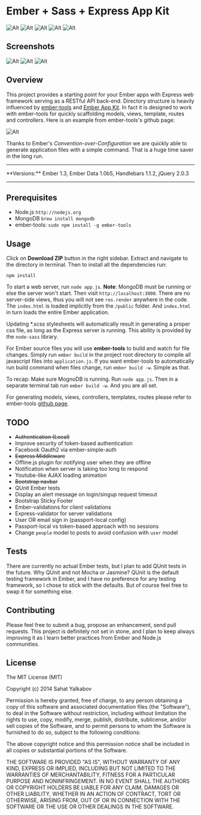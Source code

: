 Ember + Sass + Express App Kit
==============================

![Alt](https://lh6.googleusercontent.com/-A6yCTan8L18/UtHxPg9U1gI/AAAAAAAADzw/Ov1P-8oymx4/w500-h376-no/logo-235e394c.png)
![Alt](https://lh6.googleusercontent.com/-NteYFnZZGKI/UtHxPT7EqLI/AAAAAAAADzc/Wmyj-FmIp7E/w500-h148-no/MongoDB_Logo.png)
![Alt](https://lh6.googleusercontent.com/-_z1-DOIYRGo/UtHxPt_tfxI/AAAAAAAADzs/S9dNTRV6fnQ/w500-h250-no/nodejs_logo.png)
![Alt](https://lh4.googleusercontent.com/-tO81OpzrRLQ/UtHxPi-wUgI/AAAAAAAADzk/yOe91cZHLvU/w500-h190-no/emberjs.png)
![Alt](https://lh3.googleusercontent.com/-Psns_TAmzm8/UtYN7pVi5vI/AAAAAAAAD1s/6-NsXyupKNs/w500-h152-no/687474703a2f2f662e636c2e6c792f6974656d732f30563253316e304b3169337931633132326730342f53637265656e25323053686f74253230323031322d30342d31312532306174253230392e35392e3432253230414d2e706e67.png)

## Screenshots
![Alt](https://lh3.googleusercontent.com/-hulAr-HrmHI/UtzRvqli0AI/AAAAAAAAD3U/xlQAZnFiTR0/w1084-h828-no/Screenshot+2014-01-20+02.30.58.png)
![Alt](https://lh6.googleusercontent.com/-wwvL98Pjf-4/UtzRvaI2D4I/AAAAAAAAD3M/ljiEIf1i40A/w1084-h828-no/Screenshot+2014-01-20+02.31.49.png)
![Alt](https://lh3.googleusercontent.com/-G3vNxLcLoIk/UtzRwGTa_9I/AAAAAAAAD3k/e-8zx9axDS4/w1084-h828-no/Screenshot+2014-01-20+02.32.11.png)

## Overview
This project provides a starting point for your Ember apps with Express web framework serving as a RESTful API  back-end. Directory structure is heavily influenced by [ember-tools](https://github.com/rpflorence/ember-tools) and [Ember App Kit](https://github.com/stefanpenner/ember-app-kit). In fact it is designed to work with ember-tools for quickly scaffolding models, views, template, routes and controllers. Here is an example from ember-tools's github page:

![Alt](https://lh3.googleusercontent.com/-953Nn0wsC_E/UtICtjFhYII/AAAAAAAAD0M/4TzndfztrP4/w1200-h694-no/687474703a2f2f636c2e6c792f696d6167652f32473078333233753135306d2f656d6265722e676966-3.gif)

Thanks to Ember's *Convention-over-Configuration* we are quickly able to generate application files with a simple command. That is a huge time saver in the long run.


<hr />
**Versions:** Ember 1.3, Ember Data 1.0b5, Handlebars 1.1.2, jQuery 2.0.3
<hr />

## Prerequisites
- Node.js `http://nodejs.org`
- MongoDB `brew install mongodb`
- ember-tools: `sudo npm install -g ember-tools`

## Usage
Click on **Download ZIP** button in the right sidebar.
Extract and navigate to the directory in terminal. Then to install all the dependencies run:
```
npm install
```
To start a web server, run `node app.js`. **Note**: MongoDB must be running or else the server won't start. Then visit `http://localhost:3000`. There are no server-side views, thus you will not see `res.render` anywhere in the code. The `index.html` is loaded implicitly from the `/public` folder. And `index.html` in turn loads the entire Ember application.

Updating *.scss stylesheets will automatically result in generating a proper css file, as long as the Express server is running. This ability is provided by the `node-sass` library.

For Ember source files you will use **ember-tools** to build and watch for file changes. Simply run `ember build` in the project root directory to compile all javascript files into `application.js`. If you want ember-tools to automatically run build command when files change, run `ember build -w`. Simple as that.

To recap: Make sure MognoDB is running. Run `node app.js`. Then in a separate terminal tab run `ember build -w`. And you are all set.

For generating models, views, controllers, templates, routes please refer to ember-tools [github page](https://github.com/rpflorence/ember-tools).

## TODO
- ~~Authentication (Local)~~
- Improve security of token-based authentication
- Facebook Oauth2 via ember-simple-auth
- ~~Express Middleware~~
- Offline.js plugin for notifying user when they are offline
- Notification when server is taking too long to respond
- Youtube-like AJAX loading animation
- ~~Bootstrap navbar~~
- QUnit Ember tests
- Display an alert message on login/singup request timeout
- Bootstrap Sticky Footer
- Ember-validations for client validations
- Express-validator for server validations
- User OR email sign in (passport-local config)
- Passport-local vs token-based approach with no sessions
- Change `people` model to posts to avoid confusion with `user` model

## Tests
There are currently no actual Ember tests, but I plan to add QUnit tests in the future. Why QUnit and not Mocha or Jasmine? QUnit is the default testing framework in Ember, and I have no preference for any testing framework, so I chose to stick with the defaults. But of course feel free to swap it for something else.

## Contributing
Please feel free to submit a bug, propose an enhancement, send pull requests. This project is definitely not set in stone, and I plan to keep always improving it as I learn better practices from Ember and Node.js communities.

## License
The MIT License (MIT)

Copyright (c) 2014 Sahat Yalkabov

Permission is hereby granted, free of charge, to any person obtaining a copy of
this software and associated documentation files (the "Software"), to deal in
the Software without restriction, including without limitation the rights to
use, copy, modify, merge, publish, distribute, sublicense, and/or sell copies of
the Software, and to permit persons to whom the Software is furnished to do so,
subject to the following conditions:

The above copyright notice and this permission notice shall be included in all
copies or substantial portions of the Software.

THE SOFTWARE IS PROVIDED "AS IS", WITHOUT WARRANTY OF ANY KIND, EXPRESS OR
IMPLIED, INCLUDING BUT NOT LIMITED TO THE WARRANTIES OF MERCHANTABILITY, FITNESS
FOR A PARTICULAR PURPOSE AND NONINFRINGEMENT. IN NO EVENT SHALL THE AUTHORS OR
COPYRIGHT HOLDERS BE LIABLE FOR ANY CLAIM, DAMAGES OR OTHER LIABILITY, WHETHER
IN AN ACTION OF CONTRACT, TORT OR OTHERWISE, ARISING FROM, OUT OF OR IN
CONNECTION WITH THE SOFTWARE OR THE USE OR OTHER DEALINGS IN THE SOFTWARE.
